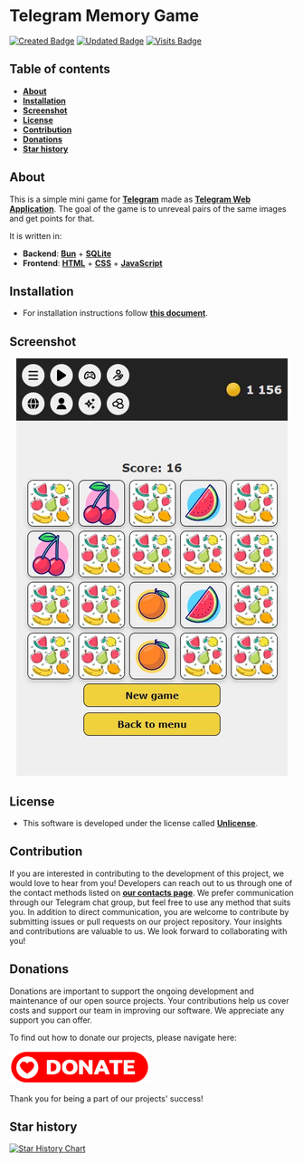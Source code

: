 # Telegram Memory Game

[![Created Badge](https://badges.pufler.dev/created/libersoft-org/telegram-memory-game)](https://badges.pufler.dev) [![Updated Badge](https://badges.pufler.dev/updated/libersoft-org/telegram-memory-game)](https://badges.pufler.dev) [![Visits Badge](https://badges.pufler.dev/visits/libersoft-org/telegram-memory-game)](https://badges.pufler.dev)

## Table of contents
- [**About**](#about)
- [**Installation**](#installation)
- [**Screenshot**](#screenshot)
- [**License**](#license)
- [**Contribution**](#contribution)
- [**Donations**](#donations)
- [**Star history**](#star-history)

## About

This is a simple mini game for [**Telegram**](https://telegram.org/) made as [**Telegram Web Application**](https://core.telegram.org/bots/webapps). The goal of the game is to unreveal pairs of the same images and get points for that.

It is written in:

- **Backend**: [**Bun**](https://bun.sh/) + [**SQLite**](https://www.sqlite.org/)
- **Frontend**: [**HTML**](https://www.w3.org/html/) + [**CSS**](https://www.w3.org/Style/CSS/) + [**JavaScript**](https://www.ecma-international.org/publications-and-standards/standards/ecma-262/)

## Installation

- For installation instructions follow [**this document**](./INSTALL.md).

## Screenshot

<p align="center">
 <img src="./screenshot.webp" alt="Telegram Memory Game" />
</p>

## License

- This software is developed under the license called [**Unlicense**](./LICENSE).

## Contribution

If you are interested in contributing to the development of this project, we would love to hear from you! Developers can reach out to us through one of the contact methods listed on [**our contacts page**](https://libersoft.org/contacts). We prefer communication through our Telegram chat group, but feel free to use any method that suits you.
In addition to direct communication, you are welcome to contribute by submitting issues or pull requests on our project repository. Your insights and contributions are valuable to us. We look forward to collaborating with you!

## Donations

Donations are important to support the ongoing development and maintenance of our open source projects. Your contributions help us cover costs and support our team in improving our software. We appreciate any support you can offer.

To find out how to donate our projects, please navigate here:

[![Donate](https://raw.githubusercontent.com/libersoft-org/documents/main/donate.png)](https://libersoft.org/donations)

Thank you for being a part of our projects' success!

## Star history

[![Star History Chart](https://api.star-history.com/svg?repos=libersoft-org/telegram-memory-game&type=Date)](https://star-history.com/#libersoft-org/telegram-memory-game&Date)
